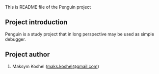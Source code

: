 This is README file of the Penguin project

Project introduction
------------------------
Penguin is a study project that in long perspective may be used as simple debugger.

Project author
------------------------
1. Maksym Koshel (maks.koshel@gmail.com)